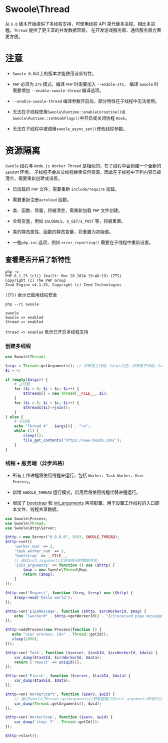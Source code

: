 # Swoole\Thread <!-- {docsify-ignore-all} -->

从 `6.0` 版本开始提供了多线程支持，可使用线程 API 来代替多进程。相比多进程，`Thread` 提供了更丰富的并发数据容器，
在开发游戏服务器、通信服务器方面更方便。

# 注意

- `Swoole 6.0`以上的版本才能使用该新特性。

- `PHP` 必须为 `ZTS` 模式，编译 `PHP` 时需要加入 `--enable-zts`， 编译 `Swoole` 时需要增加 `--enable-swoole-thread` 编译选项。

- `--enable-swoole-thread` 编译参数开启后，部分特性在子线程中无法使用。

- 无法在子线程使用`Swoole\Runtime::enableCoroutine()或Swoole\Runtime::setHookFlags()`中开启或关闭协程 `Hook`。

-  无法在子线程中被调用`swoole_async_set()`修改线程参数。

# 资源隔离

`Swoole` 线程与 `Node.js Worker Thread` 是相似的，在子线程中会创建一个全新的 `ZendVM` 环境。 子线程不会从父线程继承任何资源，因此在子线程中下列内容已被清空，需要重新创建或设置。

- 已加载的 `PHP` 文件，需要重新 `include/require` 加载。

- 需要重新注册`autoload` 函数。

- 类、函数、常量，将被清空，需重新加载 `PHP` 文件创建。

- 全局变量，例如 `$GLOBALS`、`$_GET/$_POST` 等，将被重置。

- 类的静态属性、函数的静态变量，将重置为初始值。

- 一些`php.ini` 选项，例如 `error_reporting()` 需要在子线程中重新设置。

## 查看是否开启了新特性

```shell
php -v
PHP 8.1.23 (cli) (built: Mar 20 2024 19:48:19) (ZTS)
Copyright (c) The PHP Group
Zend Engine v4.1.23, Copyright (c) Zend Technologies
```

`(ZTS)` 表示已启用线程安全

```shell
php --ri swoole

swoole
Swoole => enabled
thread => enabled
```

`thread => enabled` 表示已开启多线程支持

### 创建多线程
```php
use Swoole\Thread;

$args = Thread::getArguments(); // 如果是主线程，$args为空，如果是子线程，$args不为空
$c = 4;

if (empty($args)) {
    # 主线程
    for ($i = 0; $i < $c; $i++) {
        $threads[] = new Thread(__FILE__, $i);
    }
    for ($i = 0; $i < $c; $i++) {
        $threads[$i]->join();
    }
} else {
    # 子线程
    echo "Thread #" . $args[0] . "\n";
    while (1) {
        sleep(1);
        file_get_contents('https://www.baidu.com/');
    }
}
```

### 线程 + 服务端（异步风格）
- 所有工作进程将使用线程来运行，包括 `Worker`、`Task Worker`、`User Process`。

- 新增 `SWOOLE_THREAD` 运行模式，启用后将使用线程代替进程运行。

- 增加了 [bootstrap](/server/setting?id=bootstrap) 和 [init_arguments](/server/setting?id=init_arguments) 两项配置，用于设置工作线程的入口脚本文件、线程共享数据。

```php
use Swoole\Process;
use Swoole\Thread;
use Swoole\Http\Server;

$http = new Server("0.0.0.0", 9503, SWOOLE_THREAD);
$http->set([
    'worker_num' => 2,
    'task_worker_num' => 3,
    'bootstrap' => __FILE__,
    // 通过init_arguments实现线程间的数据共享。
    'init_arguments' => function () use ($http) {
        $map = new Swoole\Thread\Map;
        return [$map];
    }
]);

$http->on('Request', function ($req, $resp) use ($http) {
    $resp->end('hello world');
});

$http->on('pipeMessage', function ($http, $srcWorkerId, $msg) {
    echo "[worker#" . $http->getWorkerId() . "]\treceived pipe message[$msg] from " . $srcWorkerId . "\n";
});

$http->addProcess(new Process(function () {
   echo "user process, id=" . Thread::getId();
   sleep(2000);
}));

$http->on('Task', function ($server, $taskId, $srcWorkerId, $data) {
    var_dump($taskId, $srcWorkerId, $data);
    return ['result' => uniqid()];
});

$http->on('Finish', function ($server, $taskId, $data) {
    var_dump($taskId, $data);
});

$http->on('WorkerStart', function ($serv, $wid) {
    // 通过Swoole\Thread::getArguments()获取配置中的init_arguments传递的共享数据
    var_dump(Thread::getArguments(), $wid);
});

$http->on('WorkerStop', function ($serv, $wid) {
    var_dump('stop: T' . Thread::getId());
});

$http->start();
```
